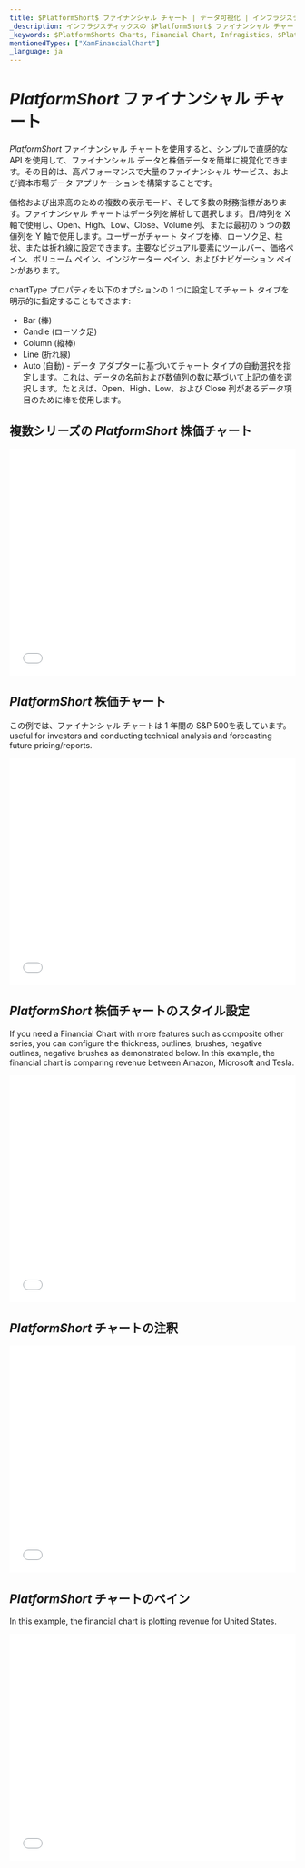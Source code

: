 ```yaml
---
title: $PlatformShort$ ファイナンシャル チャート | データ可視化 | インフラジスティックス
_description: インフラジスティックスの $PlatformShort$ ファイナンシャル チャート
_keywords: $PlatformShort$ Charts, Financial Chart, Infragistics, $PlatformShort$ チャート, ファイナンシャル チャート, インフラジスティックス
mentionedTypes: ["XamFinancialChart"]
_language: ja
---
```

# $PlatformShort$ ファイナンシャル チャート

$PlatformShort$ ファイナンシャル チャートを使用すると、シンプルで直感的な API を使用して、ファイナンシャル データと株価データを簡単に視覚化できます。その目的は、高パフォーマンスで大量のファイナンシャル サービス、および資本市場データ アプリケーションを構築することです。

価格および出来高のための複数の表示モード、そして多数の財務指標があります。ファイナンシャル チャートはデータ列を解析して選択します。日/時列を X 軸で使用し、Open、High、Low、Close、Volume 列、または最初の 5 つの数値列を Y 軸で使用します。ユーザーがチャート タイプを棒、ローソク足、柱状、または折れ線に設定できます。主要なビジュアル要素にツールバー、価格ペイン、ボリューム ペイン、インジケーター ペイン、およびナビゲーション ペインがあります。

chartType プロパティを以下のオプションの 1 つに設定してチャート タイプを明示的に指定することもできます:

- Bar (棒)
- Candle (ローソク足)
- Column (縦棒)
- Line (折れ線)
- Auto (自動) - データ アダプターに基づいてチャート タイプの自動選択を指定します。これは、データの名前および数値列の数に基づいて上記の値を選択します。たとえば、Open、High、Low、および Close 列があるデータ項目のために棒を使用します。

## 複数シリーズの $PlatformShort$ 株価チャート

<div class="sample-container loading" style="height: 400px">
    <iframe id="cc-chart-with-legend" src='{environment:dvDemosBaseUrl}/charts/financial-chart-multiple-data' width="100%" height="100%" seamless frameBorder="0" onload="onXPlatSampleIframeContentLoaded(this);" alt="$PlatformShort$ 株価指数チャート"></iframe>
</div>

<div class="divider--half"></div>

<div class="divider--half"></div>

## $PlatformShort$ 株価チャート

この例では、ファイナンシャル チャートは 1 年間の S&P 500を表しています。useful for investors and conducting technical analysis and forecasting future pricing/reports.

<div class="sample-container loading" style="height: 400px">
    <iframe id="fc-chart-stock-index-chart" src='{environment:dvDemosBaseUrl}/charts/financial-chart-stock-index-chart' width="100%" height="100%" seamless frameBorder="0" onload="onXPlatSampleIframeContentLoaded(this);" alt="$PlatformShort$ 株価指数チャート"></iframe>
</div>

<div class="divider--half"></div>

## $PlatformShort$ 株価チャートのスタイル設定

If you need a Financial Chart with more features such as composite other series, you can configure the thickness, outlines, brushes, negative outlines, negative brushes as demonstrated below. In this example, the financial chart is comparing revenue between Amazon, Microsoft and Tesla.

<div class="sample-container loading" style="height: 400px">
    <iframe id="fc-chart-styling-chart" src='{environment:dvDemosBaseUrl}/charts/financial-chart-styling' width="100%" height="100%" seamless frameBorder="0" onload="onXPlatSampleIframeContentLoaded(this);" alt="$PlatformShort$ 株価指数チャート"></iframe>
</div>

<div class="divider--half"></div>

<!-- TODO use this iframe which will point to a new sample:
<iframe src='{environment:dvDemosBaseUrl}/charts/category-chart-type-Line' width="100%" height="100%" seamless frameBorder="0" onload="onXPlatSampleIframeContentLoaded(this);" alt="$PlatformShort$ Financial Chart Example"></iframe> -->

## $PlatformShort$ チャートの注釈

<div class="sample-container loading" style="height: 400px">
    <iframe id="fc-chart-annotations" src='{environment:dvDemosBaseUrl}/charts/financial-chart-annotations' width="100%" height="100%" seamless frameBorder="0" onload="onXPlatSampleIframeContentLoaded(this);" alt="$PlatformShort$ チャートの注釈"></iframe>
</div>

<div class="divider--half"></div>

## $PlatformShort$ チャートのペイン

In this example, the financial chart is plotting revenue for United States.

<div class="sample-container loading" style="height: 400px">
    <iframe id="fc-chart-panes" src='{environment:dvDemosBaseUrl}/charts/financial-chart-panes' width="100%" height="100%" seamless frameBorder="0" onload="onXPlatSampleIframeContentLoaded(this);" alt="$PlatformShort$ Chart Panes"></iframe>
</div>

<div class="divider--half"></div>

<!-- TODO list API links used in this topic 
## API メンバー
-->